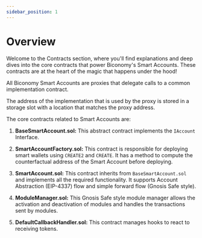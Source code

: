 ```yaml
---
sidebar_position: 1
---
```


# Overview

Welcome to the Contracts section, where you'll find explanations and deep dives into the core contracts that power Biconomy's Smart Accounts. These contracts are at the heart of the magic that happens under the hood!

All Biconomy Smart Accounts are proxies that delegate calls to a common implementation contract.

The address of the implementation that is used by the proxy is stored in a storage slot with a location that matches the proxy address.

The core contracts related to Smart Accounts are:

1. **BaseSmartAccount.sol:** This abstract contract implements the `IAccount` Interface.

2. **SmartAccountFactory.sol:** This contract is responsible for deploying smart wallets using `CREATE2` and `CREATE`. It has a method to compute the counterfactual address of the Smart Account before deploying.

3. **SmartAccount.sol:** This contract inherits from `BaseSmartAccount.sol` and implements all the required functionality. It supports Account Abstraction (EIP-4337) flow and simple forward flow (Gnosis Safe style).

4. **ModuleManager.sol:** This Gnosis Safe style module manager allows the activation and deactivation of modules and handles the transactions sent by modules.

5. **DefaultCallbackHandler.sol:** This contract manages hooks to react to receiving tokens.
